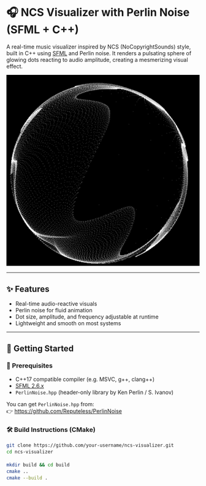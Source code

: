 # 🎧 NCS Visualizer with Perlin Noise (SFML + C++)

A real-time music visualizer inspired by NCS (NoCopyrightSounds) style, built in C++ using [SFML](https://www.sfml-dev.org/) and Perlin noise. It renders a pulsating sphere of glowing dots reacting to audio amplitude, creating a mesmerizing visual effect.

<p align="center">
  <img src="NCSVisualizer.png" width="600">
</p>



---

## ✨ Features

- Real-time audio-reactive visuals
- Perlin noise for fluid animation
- Dot size, amplitude, and frequency adjustable at runtime
- Lightweight and smooth on most systems

---

## 🚀 Getting Started

### 🔧 Prerequisites

- C++17 compatible compiler (e.g. MSVC, g++, clang++)
- [SFML 2.6.x](https://www.sfml-dev.org/download.php)
- `PerlinNoise.hpp` (header-only library by Ken Perlin / S. Ivanov)

You can get `PerlinNoise.hpp` from:  
👉 https://github.com/Reputeless/PerlinNoise

### 🛠️ Build Instructions (CMake)

```bash
git clone https://github.com/your-username/ncs-visualizer.git
cd ncs-visualizer

mkdir build && cd build
cmake ..
cmake --build .
